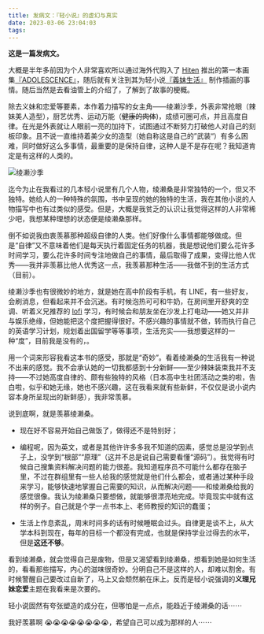 ```yaml
---
title: 发病文：『轻小说』的虚幻与真实
date: 2023-03-06 23:04:03
tags:
---
```


**这是一篇发病文。**

大概是半年多前因为个人非常喜欢所以通过海外代购入了 [Hiten](https://twitter.com/HitenKei) 推出的第一本画集[『ADOLESCENCE』](https://www.amazon.co.jp/ADOLESCENCE-%E3%82%A2%E3%83%89%E3%83%AC%E3%82%BB%E3%83%B3%E3%82%B9-Hiten-%E4%BD%9C%E5%93%81%E9%9B%86/dp/4865881115)，随后就有关注到其为轻小说[『義妹生活』](https://zh.wikipedia.org/zh-cn/%E7%BE%A9%E5%A6%B9%E7%94%9F%E6%B4%BB) 制作插画的事情。随后当然是去看油管上的介绍了，了解到了故事的梗概。

除去义妹和恋爱等要素，本作着力描写的女主角——绫濑沙季，外表非常抢眼（辣妹美人造型），厨艺优秀、运动万能（~~健康的肉体~~)，成绩可圈可点，并且高度自律。在光是外表就让人眼前一亮的加持下，试图通过不断努力打破他人对自己的刻板印象。且不说一直维持着美少女的造型（她自称这是自己的”武装“）有多么困难，同时做好这么多事情，最重要的是保持自律，这种人是不是存在呢？我知道肯定是有这样的人类的。

![绫濑沙季](https://pic.baike.soso.com/ugc/baikepic2/6766/cut-20210718094813-1816781924_jpg_628_419_53004.jpg/1284)

迄今为止在我看过的几本轻小说里有几个人物，绫濑桑是非常独特的一个，但又不独特。她给人的一种特殊的氛围，书中呈现的她的独特的生活，我在其他小说的人物描写中也有过类似的感受。但是，大概是我贫乏的认识让我觉得这样的人非常稀少吧，我想某种理想的状态便是绫濑桑那样。

倒不如说我由衷羡慕那种超级自律的人类。他们好像什么事情都能够做成。但是“自律”又不意味着他们是每天执行着固定任务的机器，我是想说他们要么花许多时间学习，要么花许多时间专注地做自己的事情，最后取得了成果，变得比他人优秀——我并非羡慕比他人优秀这一点，我羡慕那种生活——我做不到的生活方式（目前）。

绫濑沙季也有很微妙的地方，就是她在高中阶段有手机，有 LINE，有一些好友，会刷消息，但看起来并不会沉迷。有时候泡热可可和牛奶，在房间里开舒爽的空调、听着义兄推荐的 [lofi](https://youtu.be/Tf52-tq4hqI) 学习，有时候会和朋友坐在沙发上打电动——她又并非与娱乐绝缘，但她能把这个度把握得很好。不感兴趣的事情就不做，转而执行自己的英语学习计划，规划着出国留学等等事项，生活充实——我想要这样的一种“度”，目前我是没有的，。

用一个词来形容我看这本书的感受，那就是“奇妙”。看着绫濑桑的生活我有一种说不出来的感觉。我不会承认她的一切我都感到十分新鲜——至少辣妹装束我并不支持——不过她高度自律的、颇有些独特的风格（日本高中生社团活动之类的啦，告白啦，似乎和她无缘，她也不感兴趣，这在我看来就有些新鲜，不仅仅是说小说内容本身所呈现出的新鲜感），我非常羡慕。

说到底啊，就是羡慕绫濑桑。

- 现在好不容易开始自己做饭了，做得还不是特别好；

- 编程呢，因为英文，或者是其他许许多多我不知道的因素，感觉总是没学到点子上，没学到“根部”“原理”（这并不总是说自己需要看懂“源码”）。我觉得有时候自己搜集资料解决问题的能力很差。我知道程序员不可能什么都存在脑子里，不过在群组里有一些人给我的感觉就是他们什么都会，或者通过某种手段来学习，能够快速地掌握自己需要的知识，从而解决问题——和绫濑桑给我的感觉很像。我认为绫濑桑只要想做，就能够很漂亮地完成。毕竟现实中就有这样的例子。自己就是个学一点书本上、老师教授的知识的蠢蛋；

- 生活上作息紊乱，周末时间多的话有时候睡眠会过头。自律更是谈不上，从大学本科到现在，每年的目标一个都没有完成，也就是保持学业过得去的水平，但是**这还不够**。

看到绫濑桑，就会觉得自己是废物，但是又渴望看到绫濑桑，想看到她是如何生活的，看看那些描写，内心的滋味很奇妙。分明自己不是这样的人，却难以割舍。有时候警醒自己要改过自新了，马上又会颓然躺在床上。反而是轻小说强调的**义理兄妹恋爱**主题在我看来是次要的。

轻小说固然有夸张塑造的成分在，但哪怕是一点点，能趋近于绫濑桑的话⋯⋯

我好羡慕啊 😭😭😭😭😭😭😭😭，希望自己可以成为那样的人⋯⋯
